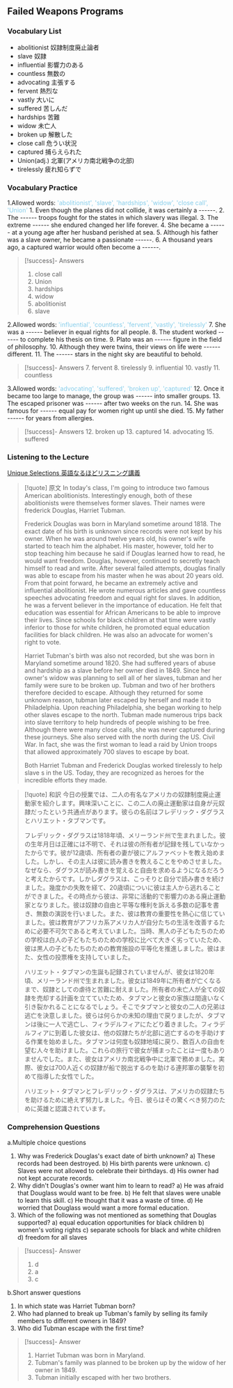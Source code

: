 ## Failed Weapons Programs

### Vocabulary List
- abolitionist
    奴隷制度廃止論者
- slave
    奴隷
- influential
    影響力のある
- countless
    無数の
- advocating
    主張する
- fervent
    熱烈な
- vastly
    大いに
- suffered
    苦しんだ
- hardships
    苦難
- widow
    未亡人
- broken up
    解散した
- close call
    危うい状況
- captured
    捕らえられた
- Union(adj.)
    北軍(アメリカ南北戦争の北部)
- tirelessly
    疲れ知らずで

### Vocabulary Practice
1.Allowed words: <span style="color: #87CEEB;"> 'abolitionist', 'slave', 'hardships', 'widow', 'close call', 'Union' </span>
    1. Even though the planes did not collide, it was certainly a ------.
    2. The ------ troops fought for the states in which slavery was illegal.
    3. The extreme ------ she endured changed her life forever.
    4. She became a ------ at a young age after her husband perished at sea.
    5. Although his father was a slave owner, he became a passionate ------.
    6. A thousand years ago, a captured warrior would often become a ------.
> [!success]- Answers
> 1. close call
> 2. Union
> 3. hardships
> 4. widow
> 5. abolitionist
> 6. slave

2.Allowed words: <span style="color: #87CEEB;"> 'influential', 'countless', 'fervent', 'vastly', 'tirelessly' </span>
    7. She was a ------ believer in equal rights for all people.
    8. The student worked ------ to complete his thesis on time.
    9. Plato was an ------ figure in the field of philosophy.
    10. Although they were twins, their views on life were ------ different.
    11. The ------ stars in the night sky are beautiful to behold.
> [!success]- Answers
> 7. fervent
> 8. tirelessly
> 9. influential
> 10. vastly
> 11. countless

3.Allowed words: <span style="color: #87CEEB;"> 'advocating', 'suffered', 'broken up', 'captured' </span>
    12. Once it became too large to manage, the group was ------ into smaller groups.
    13. The escaped prisoner was ------ after two weeks on the run.
    14. She was famous for ------ equal pay for women right up until she died.
    15. My father ------ for years from allergies.
> [!success]- Answers
> 12. broken up
> 13. captured
> 14. advocating
> 15. suffered

### Listening to the Lecture
[Unique Selections 英語なるほどリスニング講義](https://shohakusha.com/streaming#anchorlink-list-menu)
> [!quote] 原文
> In today's class, I'm going to introduce two famous American abolitionists. Interestingly enough, both of these abolitionists were themselves former slaves. Their names were frederick Douglas, Harriet Tubman.
>
> Frederick Douglas was born in Maryland sometime around 1818. The exact date of his birth is unknown since records were not kept by his owner. When he was around twelve years old, his owner's wife started to teach him the alphabet. His master, however, told her to stop teaching him because he said if Douglas learned how to read, he would want freedom. Douglas, however, continued to secretly teach himself to read and write. After several failed attempts, douglas finally was able to escape from his master when he was about 20 years old. From that point forward, he became an extremely active and influential abolitionist. He wrote numerous articles and gave countless speeches advocating freedom and equal right for slaves. In addition, he was a fervent believer in the importance of education. He felt that education was essential for African Americans to be able to improve their lives. Since schools for black children at that time were vastly inferior to those for white children, he promoted equal education facilities for black children. He was also an advocate for women's right to vote.
>
> Harriet Tubman's birth was also not recorded, but she was born in Maryland sometime around 1820. She had suffered years of abuse and hardship as a slave before her owner died in 1849. Since her owner's widow was planning to sell all of her slaves, tubman and her family were sure to be broken up. Tubman and two of her brothers therefore decided to escape. Although they returned for some unknown reason, tubman later escaped by herself and made it to Philadelphia. Upon reaching Philadelphia, she began working to help other slaves escape to the north. Tubman made numerous trips back into slave territory to help hundreds of people wishing to be free. Although there were many close calls, she was never captured during these journeys. She also served with the north during the US. Civil War. In fact, she was the first woman to lead a raid by Union troops that allowed approximately 700 slaves to escape by boat.
>
> Both Harriet Tubman and Frederick Douglas worked tirelessly to help slave s in the US. Today, they are recognized as heroes for the incredible efforts they made.

> [!quote] 和訳
> 今日の授業では、二人の有名なアメリカの奴隷制度廃止運動家を紹介します。興味深いことに、この二人の廃止運動家は自身が元奴隷だったという共通点があります。彼らの名前はフレデリック・ダグラスとハリエット・タブマンです。
>
> フレデリック・ダグラスは1818年頃、メリーランド州で生まれました。彼の生年月日は正確には不明で、それは彼の所有者が記録を残していなかったからです。彼が12歳頃、所有者の妻が彼にアルファベットを教え始めました。しかし、その主人は彼に読み書きを教えることをやめさせました。なぜなら、ダグラスが読み書きを覚えると自由を求めるようになるだろうと考えたからです。しかしダグラスは、こっそりと自分で読み書きを続けました。幾度かの失敗を経て、20歳頃についに彼は主人から逃れることができました。その時点から彼は、非常に活動的で影響力のある廃止運動家となりました。彼は奴隷の自由と平等な権利を訴える多数の記事を書き、無数の演説を行いました。また、彼は教育の重要性を熱心に信じていました。彼は教育がアフリカ系アメリカ人が自分たちの生活を改善するために必要不可欠であると考えていました。当時、黒人の子どもたちのための学校は白人の子どもたちのための学校に比べて大きく劣っていたため、彼は黒人の子どもたちのための教育施設の平等化を推進しました。彼はまた、女性の投票権を支持していました。
>
> ハリエット・タブマンの生誕も記録されていませんが、彼女は1820年頃、メリーランド州で生まれました。彼女は1849年に所有者が亡くなるまで、奴隷としての虐待と苦難に耐えました。所有者の未亡人が全ての奴隷を売却する計画を立てていたため、タブマンと彼女の家族は間違いなく引き裂かれることになるでしょう。そこでタブマンと彼女の二人の兄弟は逃亡を決意しました。彼らは何らかの未知の理由で戻りましたが、タブマンは後に一人で逃亡し、フィラデルフィアにたどり着きました。フィラデルフィアに到着した彼女は、他の奴隷たちが北部に逃亡するのを手助けする作業を始めました。タブマンは何度も奴隷地域に戻り、数百人の自由を望む人々を助けました。これらの旅行で彼女が捕まったことは一度もありませんでした。また、彼女はアメリカ南北戦争中に北軍で務めました。実際、彼女は700人近くの奴隷が船で脱出するのを助ける連邦軍の襲撃を初めて指導した女性でした。
>
> ハリエット・タブマンとフレデリック・ダグラスは、アメリカの奴隷たちを助けるために絶えず努力しました。今日、彼らはその驚くべき努力のために英雄と認識されています。

### Comprehension Questions
a.Multiple choice questions
1. Why was Frederick Douglas's exact date of birth unknown?
    a) These records had been destroyed.
    b) His birth parents were unknown.
    c) Slaves were not allowed to celebrate their birthdays.
    d) His owner had not kept accurate records.
2. Why didn't Douglas's owner want him to learn to read?
    a) He was afraid that Douglass would want to be free.
    b) He felt that slaves were unable to learn this skill.
    c) He thought that it was a waste of time.
    d) He worried that Douglass would want a more formal education.
3. Which of the following was not mentioned as something that Douglas supported?
    a) equal education opportunities for black children
    b) women's voting rights
    c) separate schools for black and white children
    d) freedom for all slaves
> [!success]- Answer
> 1. d
> 2. a
> 3. c

b.Short answer questions
1. In which state was Harriet Tubman born?
2. Who had planned to break up Tubman's family by selling its family members to different owners in 1849?
3. Who did Tubman escape with the first time?
> [!success]- Answer
> 1. Harriet Tubman was born in Maryland.
> 2. Tubman's family was planned to be broken up by the widow of her owner in 1849.
> 3. Tubman initially escaped with her two brothers.